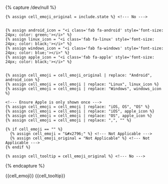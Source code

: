 {% capture /dev/null %}

    {% assign cell_emoji_original = include.state %} <!--- No --->


    {% assign android_icon = "<i class='fab fa-android' style='font-size: 24px; color: green;'></i>" %}
    {% assign linux_icon = "<i class='fab fa-linux' style='font-size: 24px; color: black;'></i>" %}
    {% assign windows_icon = "<i class='fab fa-windows' style='font-size: 24px; color: blue;'></i>" %}
    {% assign apple_icon = "<i class='fab fa-apple' style='font-size: 24px; color: black;'></i>" %}


    {% assign cell_emoji = cell_emoji_original | replace: "Android", android_icon %}
    {% assign cell_emoji = cell_emoji | replace: "Linux", linux_icon %}
    {% assign cell_emoji = cell_emoji | replace: "Windows", windows_icon %}

    <!--- Ensure Apple is only shown once --->
    {% assign cell_emoji = cell_emoji | replace: "iOS, OS", "OS" %}
    {% assign cell_emoji = cell_emoji | replace: "iOS", apple_icon %}
    {% assign cell_emoji = cell_emoji | replace: "OS", apple_icon %}
    {% assign cell_emoji = cell_emoji | replace: ",", "" %}

    {% if cell_emoji == "" %}
      {% assign cell_emoji = "&#x2796;" %} <!--- Not Applicable --->
      {% assign cell_emoji_original = "Not Applicable" %} <!--- Not Applicable --->
    {% endif %}

    {% assign cell_tooltip = cell_emoji_original %} <!--- No --->



{% endcapture %}

<div class="tooltip-container">
    {{cell_emoji}}
    <span class="tooltip">{{cell_tooltip}}</span>
</div>

</td>
